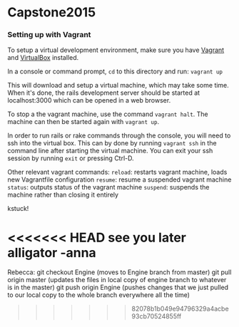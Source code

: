 Capstone2015
============

### Setting up with Vagrant

To setup a virtual development environment, make sure you
have [Vagrant] and [VirtualBox] installed.

In a console or command prompt, `cd` to this directory and
run: `vagrant up`

This will download and setup a virtual machine, which may
take some time. When it's done, the rails development server
should be started at localhost:3000 which can be opened in
a web browser.

To stop a the vagrant machine, use the command `vagrant halt`. The machine can then be started again with `vagrant up`.

In order to run rails or rake commands through the console, you will need to ssh into the virtual box. This can by done by running `vagrant ssh` in the command line after starting the virtual machine. You can exit your ssh session by running `exit` or pressing Ctrl-D.   

Other relevant vagrant commands: 
`reload`: restarts vagrant machine, loads new Vagrantfile configuration
`resume`: resume a suspended vagrant machine
`status`: outputs status of the vagrant machine
`suspend`: suspends the machine rather than closing it entirely

[Vagrant]:https://www.vagrantup.com/
[VirtualBox]:https://www.virtualbox.org/

kstuck!

<<<<<<< HEAD
see you later alligator -anna
=======
Rebecca:
git checkout Engine (moves to Engine branch from master)
git pull origin master  (updates the files in local copy of engine branch to whatever is in the master)
git push origin Engine (pushes changes that we just pulled to our local copy to the whole branch everywhere all the time)

>>>>>>> 82078b1b049e94796329a4acbe93cb70524855ff
